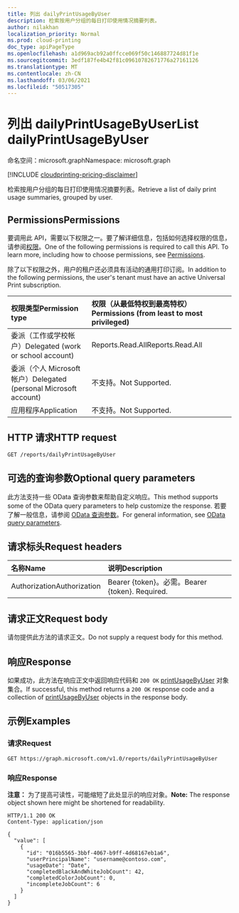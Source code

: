 ```yaml
---
title: 列出 dailyPrintUsageByUser
description: 检索按用户分组的每日打印使用情况摘要列表。
author: nilakhan
localization_priority: Normal
ms.prod: cloud-printing
doc_type: apiPageType
ms.openlocfilehash: a1d969acb92a0ffcce069f50c146887724d81f1e
ms.sourcegitcommit: 3edf187fe4b42f81c09610782671776a27161126
ms.translationtype: MT
ms.contentlocale: zh-CN
ms.lasthandoff: 03/06/2021
ms.locfileid: "50517305"
---
```

# <a name="list-dailyprintusagebyuser"></a><span data-ttu-id="4c004-103">列出 dailyPrintUsageByUser</span><span class="sxs-lookup"><span data-stu-id="4c004-103">List dailyPrintUsageByUser</span></span>
<span data-ttu-id="4c004-104">命名空间：microsoft.graph</span><span class="sxs-lookup"><span data-stu-id="4c004-104">Namespace: microsoft.graph</span></span>

[!INCLUDE [cloudprinting-pricing-disclaimer](../../includes/cloudprinting-pricing-disclaimer.md)]

<span data-ttu-id="4c004-105">检索按用户分组的每日打印使用情况摘要列表。</span><span class="sxs-lookup"><span data-stu-id="4c004-105">Retrieve a list of daily print usage summaries, grouped by user.</span></span>

## <a name="permissions"></a><span data-ttu-id="4c004-106">Permissions</span><span class="sxs-lookup"><span data-stu-id="4c004-106">Permissions</span></span>
<span data-ttu-id="4c004-p101">要调用此 API，需要以下权限之一。要了解详细信息，包括如何选择权限的信息，请参阅[权限](/graph/permissions-reference)。</span><span class="sxs-lookup"><span data-stu-id="4c004-p101">One of the following permissions is required to call this API. To learn more, including how to choose permissions, see [Permissions](/graph/permissions-reference).</span></span>

<span data-ttu-id="4c004-109">除了以下权限之外，用户的租户还必须具有活动的通用打印订阅。</span><span class="sxs-lookup"><span data-stu-id="4c004-109">In addition to the following permissions, the user's tenant must have an active Universal Print subscription.</span></span>

|<span data-ttu-id="4c004-110">权限类型</span><span class="sxs-lookup"><span data-stu-id="4c004-110">Permission type</span></span> | <span data-ttu-id="4c004-111">权限（从最低特权到最高特权）</span><span class="sxs-lookup"><span data-stu-id="4c004-111">Permissions (from least to most privileged)</span></span> |
|:---------------|:--------------------------------------------|
|<span data-ttu-id="4c004-112">委派（工作或学校帐户）</span><span class="sxs-lookup"><span data-stu-id="4c004-112">Delegated (work or school account)</span></span>| <span data-ttu-id="4c004-113">Reports.Read.All</span><span class="sxs-lookup"><span data-stu-id="4c004-113">Reports.Read.All</span></span> |
|<span data-ttu-id="4c004-114">委派（个人 Microsoft 帐户）</span><span class="sxs-lookup"><span data-stu-id="4c004-114">Delegated (personal Microsoft account)</span></span>|<span data-ttu-id="4c004-115">不支持。</span><span class="sxs-lookup"><span data-stu-id="4c004-115">Not Supported.</span></span>|
|<span data-ttu-id="4c004-116">应用程序</span><span class="sxs-lookup"><span data-stu-id="4c004-116">Application</span></span>|<span data-ttu-id="4c004-117">不支持。</span><span class="sxs-lookup"><span data-stu-id="4c004-117">Not Supported.</span></span>|

## <a name="http-request"></a><span data-ttu-id="4c004-118">HTTP 请求</span><span class="sxs-lookup"><span data-stu-id="4c004-118">HTTP request</span></span>

<!-- {
  "blockType": "ignored"
}
-->
``` http
GET /reports/dailyPrintUsageByUser
```

## <a name="optional-query-parameters"></a><span data-ttu-id="4c004-119">可选的查询参数</span><span class="sxs-lookup"><span data-stu-id="4c004-119">Optional query parameters</span></span>
<span data-ttu-id="4c004-120">此方法支持一些 OData 查询参数来帮助自定义响应。</span><span class="sxs-lookup"><span data-stu-id="4c004-120">This method supports some of the OData query parameters to help customize the response.</span></span> <span data-ttu-id="4c004-121">若要了解一般信息，请参阅 [OData 查询参数](/graph/query-parameters)。</span><span class="sxs-lookup"><span data-stu-id="4c004-121">For general information, see [OData query parameters](/graph/query-parameters).</span></span>

## <a name="request-headers"></a><span data-ttu-id="4c004-122">请求标头</span><span class="sxs-lookup"><span data-stu-id="4c004-122">Request headers</span></span>
|<span data-ttu-id="4c004-123">名称</span><span class="sxs-lookup"><span data-stu-id="4c004-123">Name</span></span>|<span data-ttu-id="4c004-124">说明</span><span class="sxs-lookup"><span data-stu-id="4c004-124">Description</span></span>|
|:---|:---|
|<span data-ttu-id="4c004-125">Authorization</span><span class="sxs-lookup"><span data-stu-id="4c004-125">Authorization</span></span>|<span data-ttu-id="4c004-p103">Bearer {token}。必需。</span><span class="sxs-lookup"><span data-stu-id="4c004-p103">Bearer {token}. Required.</span></span>|

## <a name="request-body"></a><span data-ttu-id="4c004-128">请求正文</span><span class="sxs-lookup"><span data-stu-id="4c004-128">Request body</span></span>
<span data-ttu-id="4c004-129">请勿提供此方法的请求正文。</span><span class="sxs-lookup"><span data-stu-id="4c004-129">Do not supply a request body for this method.</span></span>

## <a name="response"></a><span data-ttu-id="4c004-130">响应</span><span class="sxs-lookup"><span data-stu-id="4c004-130">Response</span></span>

<span data-ttu-id="4c004-131">如果成功，此方法在响应正文中返回响应代码和 `200 OK` [printUsageByUser](../resources/printusagebyuser.md) 对象集合。</span><span class="sxs-lookup"><span data-stu-id="4c004-131">If successful, this method returns a `200 OK` response code and a collection of [printUsageByUser](../resources/printusagebyuser.md) objects in the response body.</span></span>

## <a name="examples"></a><span data-ttu-id="4c004-132">示例</span><span class="sxs-lookup"><span data-stu-id="4c004-132">Examples</span></span>

### <a name="request"></a><span data-ttu-id="4c004-133">请求</span><span class="sxs-lookup"><span data-stu-id="4c004-133">Request</span></span>
<!-- {
  "blockType": "request",
  "name": "list_printusagebyuser"
}
-->
``` http
GET https://graph.microsoft.com/v1.0/reports/dailyPrintUsageByUser
```


### <a name="response"></a><span data-ttu-id="4c004-134">响应</span><span class="sxs-lookup"><span data-stu-id="4c004-134">Response</span></span>
<span data-ttu-id="4c004-135">**注意：** 为了提高可读性，可能缩短了此处显示的响应对象。</span><span class="sxs-lookup"><span data-stu-id="4c004-135">**Note:** The response object shown here might be shortened for readability.</span></span>
<!-- {
  "blockType": "response",
  "truncated": true,
  "@odata.type": "Collection(microsoft.graph.printUsageByUser)"
}
-->
``` http
HTTP/1.1 200 OK
Content-Type: application/json

{
  "value": [
    {
      "id": "016b5565-3bbf-4067-b9ff-4d68167eb1a6",
      "userPrincipalName": "username@contoso.com",
      "usageDate": "Date",
      "completedBlackAndWhiteJobCount": 42,
      "completedColorJobCount": 0,
      "incompleteJobCount": 6
    }
  ]
}
```

